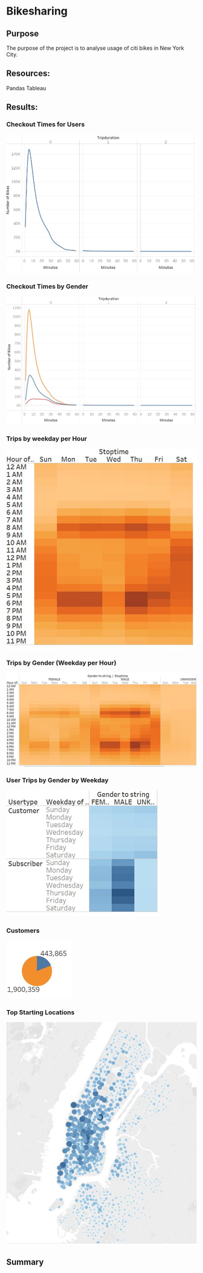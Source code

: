 # Bikesharing

## Purpose

The purpose of the project is to analyse usage of citi bikes in New York City. 

## Resources:

Pandas
Tableau

## Results:
### Checkout Times for Users
 ![checkouttime](https://github.com/11nithin/Bikesharing/blob/main/Resources/Checkout%20Times%20for%20Users.JPG)
 
### Checkout Times by Gender
 ![checkouttimegender](https://github.com/11nithin/Bikesharing/blob/main/Resources/Checkout%20Times%20by%20Gender.JPG)
 
 
 ### Trips by weekday per Hour
 ![checkoutTimePerHour](https://github.com/11nithin/Bikesharing/blob/main/Resources/Trips%20by%20Weekday%20per%20Hour.JPG)
 
 
 ### Trips by Gender (Weekday per Hour)
 ![TripsByGender](https://github.com/11nithin/Bikesharing/blob/main/Resources/Trips%20by%20Gender.JPG)
 
 
 ### User Trips by Gender by Weekday
 ![Userbygender](https://github.com/11nithin/Bikesharing/blob/main/Resources/User%20Trips%20by%20Gender%20by%20Weekday.JPG)
 
 
 ### Customers
 ![Customers](https://github.com/11nithin/Bikesharing/blob/main/Resources/Customers.JPG)
 
 
 ### Top Starting Locations
 ![StartingLocations](https://github.com/11nithin/Bikesharing/blob/main/Resources/Top%20Starting%20locations.JPG)

## Summary

